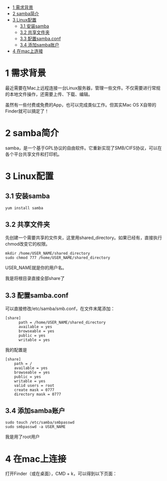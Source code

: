 
<!-- @import "[TOC]" {cmd="toc" depthFrom=1 depthTo=6 orderedList=false} -->

<!-- code_chunk_output -->

* [1 需求背景](#1-需求背景)
* [2 samba简介](#2-samba简介)
* [3 Linux配置](#3-linux配置)
	* [3.1 安装samba](#31-安装samba)
	* [3.2 共享文件夹](#32-共享文件夹)
	* [3.3 配置samba.conf](#33-配置sambaconf)
	* [3.4 添加samba账户](#34-添加samba账户)
* [4 在mac上连接](#4-在mac上连接)

<!-- /code_chunk_output -->

# 1 需求背景

最近需要在Mac上远程连接一台Linux服务器，管理一些文件。不仅需要进行常规的本地文件操作，还需要上传、下载、编辑。

虽然有一些付费或免费的App，也可以完成类似工作。但其实Mac OS X自带的Finder就可以搞定了！

# 2 samba简介

samba，是一个基于GPL协议的自由软件。它重新实现了SMB/CIFS协议，可以在各个平台共享文件和打印机。

# 3 Linux配置

## 3.1 安装samba

```
yum install samba
```

## 3.2 共享文件夹

先创建一个需要共享的文件夹，这里用shared\_directory。如果已经有，直接执行chmod改变它的权限。

```
mkdir /home/USER_NAME/shared_directory
sudo chmod 777 /home/USER_NAME/shared_directory
```

USER\_NAME就是你的用户名。

我是将根目录直接全部share了

## 3.3 配置samba.conf

可以直接修改/etc/samba/smb.conf，在文件末尾添加：

```
[share]
      path = /home/USER_NAME/shared_directory
      available = yes
      browseable = yes
      public = yes
      writable = yes
```

我的配置是

```
[share]
	path = /
	available = yes
	browseable = yes
	public = yes
	writable = yes
    valid users = root
    create mask = 0777
    directory mask = 0777
```

## 3.4 添加samba账户

```
sudo touch /etc/samba/smbpasswd
sudo smbpasswd -a USER_NAME
```

我是用了root用户

# 4 在mac上连接

打开Finder（或在桌面），CMD + k，可以得到以下页面：

